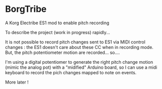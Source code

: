 # BorgTribe
A Korg Electribe ES1 mod to enable pitch recording


To describe the project (work in progress) rapidly...

It is not possible to record pitch changes sent to ES1 via MIDI control changes : the ES1 doesn't care about these CC when in recording mode.  But, the pitch potentiometer motion are recorded... so....

I'm using a digital potentiomer to generate the right pitch change motion (mimic the analog pot) with a "midified" Arduino board, so I can use a midi keyboard to record the pich changes mapped to note on events.

More later !
